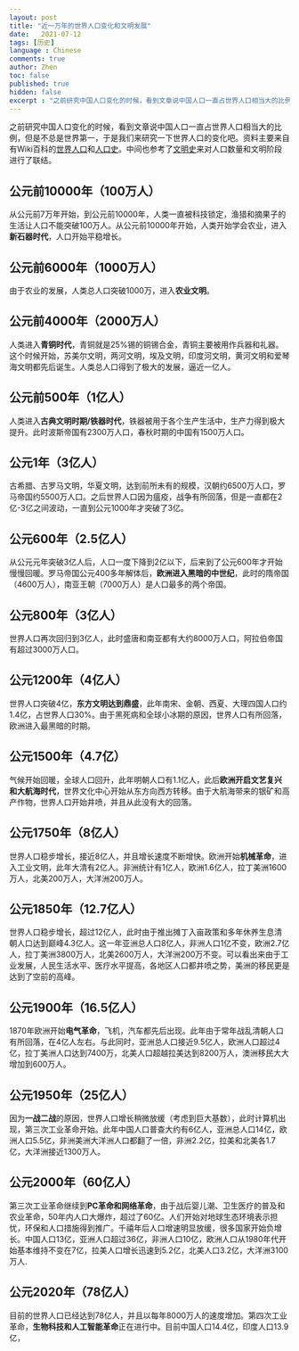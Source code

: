 ```yaml
---
layout: post
title: "近一万年的世界人口变化和文明发展"
date:   2021-07-12
tags: [历史]
language : Chinese
comments: true
author: Zhen
toc: false
published: true
hidden: false
excerpt : "之前研究中国人口变化的时候，看到文章说中国人口一直占世界人口相当大的比例，但是不总是世界第一，于是我们来研究一下世界人口的变化吧。"
---
```

之前研究中国人口变化的时候，看到文章说中国人口一直占世界人口相当大的比例，但是不总是世界第一，于是我们来研究一下世界人口的变化吧。资料主要来自有Wiki百科的[世界人口](https://zh.wikipedia.org/wiki/%E4%B8%96%E7%95%8C%E4%BA%BA%E5%8F%A3)和[人口史](https://zh.m.wikipedia.org/wiki/%E4%BA%BA%E5%8F%A3%E5%8F%B2)。中间也参考了[文明史](https://zh.wikipedia.org/wiki/%E6%96%87%E6%98%8E)来对人口数量和文明阶段进行了联结。

## 公元前10000年（100万人）
从公元前7万年开始，到公元前10000年，人类一直被科技锁定，渔猎和摘果子的生活让人口不能突破100万人。从公元前10000年开始，人类开始学会农业，进入**新石器时代**，人口开始平稳增长。

## 公元前6000年（1000万人）
由于农业的发展，人类总人口突破1000万，进入**农业文明**。

## 公元前4000年（2000万人）
人类进入**青铜时代**，青铜就是25%锡的铜锡合金，青铜主要被用作兵器和礼器。这个时候开始，苏美尔文明，两河文明，埃及文明，印度河文明，黄河文明和爱琴海文明都先后诞生。人类总人口得到了极大的发展，逼近一亿人。

## 公元前500年（1亿人）
人类进入**古典文明时期/铁器时代**，铁器被用于各个生产生活中，生产力得到极大提升。此时波斯帝国有2300万人口，春秋时期的中国有1500万人口。

## 公元1年（3亿人）
古希腊、古罗马文明，华夏文明，达到前所未有的规模，汉朝约6500万人口，罗马帝国约5500万人口。之后世界人口因为瘟疫，战争有所回落，但是一直都在2亿-3亿之间波动，一直到公元1000年才突破了3亿。

## 公元600年（2.5亿人）
从公元元年突破3亿人后，人口一度下降到2亿以下，后来到了公元600年才开始慢慢回暖。罗马帝国公元400多年解体后，**欧洲进入黑暗的中世纪**，此时的隋帝国（4600万人），南亚王朝（7000万人）是人口最多的两个帝国。

## 公元800年（3亿人）
世界人口再次回归到3亿人，此时盛唐和南亚都有大约8000万人口，阿拉伯帝国有超过3000万人口。

## 公元1200年（4亿人）
世界人口突破4亿，**东方文明达到鼎盛**，此年南宋、金朝、西夏、大理四国人口约1.4亿，占世界人口30%。由于黑死病和全球小冰期的原因，世界人口有所回落，欧洲进入最黑暗的时期。

## 公元1500年（4.7亿）
气候开始回暖，全球人口回升，此年明朝人口有1.1亿人，此后**欧洲开启文艺复兴和大航海时代**，世界文化中心开始从东方向西方转移。由于大航海带来的银矿和高产作物，世界人口开始井喷，并且从此没有大的回落。

## 公元1750年（8亿人）
世界人口稳步增长，接近8亿人，并且增长速度不断增快。欧洲开始**机械革命**，进入工业文明，此年大清有2亿人。非洲统计有1亿人，欧洲1.6亿人，拉丁美洲1600万人，北美200万人，大洋洲200万人。

## 公元1850年（12.7亿人）
世界人口稳步增长，超过12亿人，此时由于推出摊丁入亩政策和多年休养生息清朝人口达到巅峰4.3亿人。这一年亚洲总人口8亿人，非洲人口1亿不变，欧洲2.7亿人，拉丁美洲3800万人，北美2600万人，大洋洲200万不变。可以看出来由于工业发展，人民生活水平、医疗水平提高，各地区人口都井喷之势，美洲的移民更是达到了空前的高峰。

## 公元1900年（16.5亿人）
1870年欧洲开始**电气革命**，飞机，汽车都先后出现。此年由于常年战乱清朝人口有所回落，在4亿人左右。与此同时，亚洲总人口接近9.5亿人，欧洲人口超过4亿，拉丁美洲人口达到7400万，北美人口超越拉美达到8200万人，澳洲移民大大增加到600万人。

## 公元1950年（25亿人）
因为**一战二战**的原因，世界人口增长稍微放缓（考虑到巨大基数），此时计算机出现，第三次工业革命开始。此年中国人口普查大约有6亿人，亚洲总人口14亿，欧洲人口5.5亿，非洲美洲大洋洲人口都翻了一倍，非洲2.2亿，拉美和北美各1.7亿，大洋洲接近1300万人。

## 公元2000年（60亿人）
第三次工业革命继续到**PC革命和网络革命**，由于战后婴儿潮、卫生医疗的普及和农业革命，50年内人口大爆炸，超过了60亿。人们开始对地球生态环境表示担忧，环保和人口措施得到推广。千禧年后人口增速明显放缓，很多国家开始负增长。中国人口13亿，亚洲人口超过36亿，非洲人口10亿，欧洲人口从1980年代开始基本维持不变在7亿，拉美人口增长迅速到5.2亿，北美人口3.2亿，大洋洲3100万人.

## 公元2020年（78亿人）
目前的世界人口已经达到78亿人，并且以每年8000万人的速度增加。第四次工业革命，**生物科技和人工智能革命**正在进行中。目前中国人口14.4亿，印度人口13.9亿，
<!--stackedit_data:
eyJoaXN0b3J5IjpbLTE0NTg0MDgyMTMsLTE2NTQ4OTE3NjgsMT
k5NDQ2NzY2MSwxMzU4MTUzNDY1LDEyOTc3NDM1NjYsMTcyNTE2
NzAsMTQ0NTcxNjgxOV19
-->